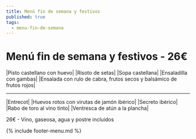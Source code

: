 ```yaml
---
title: Menú fin de semana y festivos
published: true
tags:
  - menu-fin-de-semana
---
```



# Menú fin de semana y festivos - 26€

|Pisto castellano con huevo|
|Risoto de setas|
|Sopa castellana|
|Ensaladilla con gambas|
|Ensalada con rulo de cabra, frutos secos y balsámico de frutos rojos|

------

|Entrecot|
|Huevos rotos con virutas de jamón ibérico|
|Secreto ibérico|
|Rabo de toro al vino tinto|
|Ventresca de atún a la plancha|

<!-- |Cordero asado|eligiendo este segundo plato se añade 10€ al menú, en total 34€| -->

26€ - Vino, gaseosa, agua y postre incluidos

{% include footer-menu.md %}

